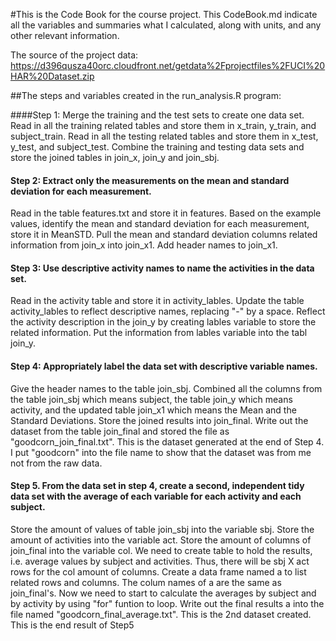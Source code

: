 #This is the Code Book for the course project.
This CodeBook.md indicate all the variables and summaries what I calculated, along with units, and any other relevant information.

The source of the project data:
https://d396qusza40orc.cloudfront.net/getdata%2Fprojectfiles%2FUCI%20HAR%20Dataset.zip 

##The steps and variables created in the run_analysis.R program:

####Step 1: Merge the training and the test sets to create one data set.
Read in all the training related tables and store them in x_train, y_train, and subject_train.
Read in all the testing related tables and store them in x_test, y_test, and subject_test.
Combine the training and testing data sets and store the joined tables in join_x, join_y and join_sbj.

#### Step 2: Extract only the measurements on the mean and standard deviation for each measurement.
Read in the table features.txt and store it in features.
Based on the example values, identify the mean and standard deviation for each measurement, store it in MeanSTD.
Pull the mean and standard deviation columns related information from join_x into join_x1.
Add header names to join_x1.

#### Step 3: Use descriptive activity names to name the activities in the data set.
Read in the activity table and store it in activity_lables.
Update the table activity_lables to reflect descriptive names, replacing "-" by a space.
Reflect the activity description in the join_y by creating lables variable to store the related information.
Put the information from lables variable into the tabl join_y.

#### Step 4: Appropriately label the data set with descriptive variable names.
Give the header names to the table join_sbj.
Combined all the columns from the table join_sbj which means subject, the table join_y which means activity, and the updated table join_x1 which means the Mean and the Standard Deviations. Store the joined results into join_final.
Write out the dataset from the table join_final and stored the file as "goodcorn_join_final.txt". This is the dataset generated at the end of Step 4.
I put "goodcorn" into the file name to show that the dataset was from me not from the raw data. 

#### Step 5. From the data set in step 4, create a second, independent tidy data set with the average of each variable for each activity and each subject.
Store the amount of values of table join_sbj into the variable sbj. 
Store the amount of activities into the variable act.
Store the amount of columns of join_final into the variable col.
We need to create table to hold the results, i.e. average values by subject and activities. Thus, there will be sbj X act rows for the col amount of columns. 
Create a data frame named a to list related rows and columns. 
The colum names of a are the same as join_final's.
Now we need to start to calculate the averages by subject and by activity by using "for" funtion to loop. 
Write out the final results a into the file named "goodcorn_final_average.txt". This is the 2nd dataset created. This is the end result of Step5
